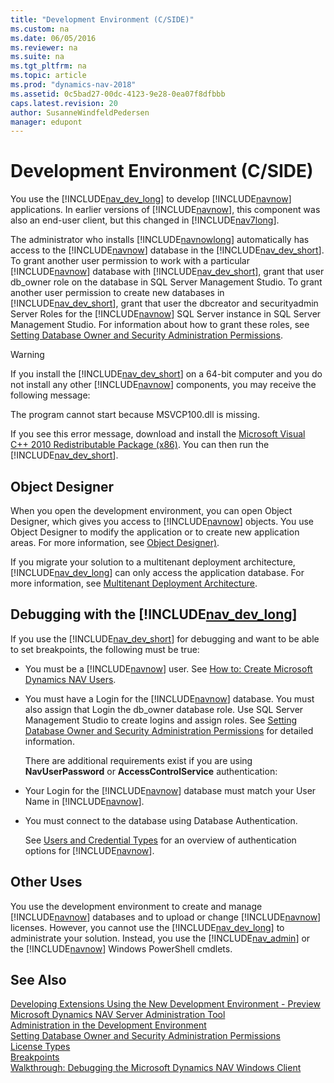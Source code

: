 ```yaml
---
title: "Development Environment (C/SIDE)"
ms.custom: na
ms.date: 06/05/2016
ms.reviewer: na
ms.suite: na
ms.tgt_pltfrm: na
ms.topic: article
ms.prod: "dynamics-nav-2018"
ms.assetid: 0c5bad27-00dc-4123-9e28-0ea07f8dfbbb
caps.latest.revision: 20
author: SusanneWindfeldPedersen
manager: edupont
---
```

# Development Environment (C/SIDE)
You use the [!INCLUDE[nav_dev_long](includes/nav_dev_long_md.md)] to develop [!INCLUDE[navnow](includes/navnow_md.md)] applications. In earlier versions of [!INCLUDE[navnow](includes/navnow_md.md)], this component was also an end-user client, but this changed in [!INCLUDE[nav7long](includes/nav7long_md.md)].  

 The administrator who installs [!INCLUDE[navnowlong](includes/navnowlong_md.md)] automatically has access to the [!INCLUDE[navnow](includes/navnow_md.md)] database in the [!INCLUDE[nav_dev_short](includes/nav_dev_short_md.md)]. To grant another user permission to work with a particular [!INCLUDE[navnow](includes/navnow_md.md)] database with [!INCLUDE[nav_dev_short](includes/nav_dev_short_md.md)], grant that user db\_owner role on the database in SQL Server Management Studio. To grant another user permission to create new databases in [!INCLUDE[nav_dev_short](includes/nav_dev_short_md.md)], grant that user the dbcreator and securityadmin Server Roles for the [!INCLUDE[navnow](includes/navnow_md.md)] SQL Server instance in SQL Server Management Studio. For information about how to grant these roles, see [Setting Database Owner and Security Administration Permissions](Setting-Database-Owner-and-Security-Administration-Permissions.md).  

> [!WARNING]  
>  If you install the [!INCLUDE[nav_dev_short](includes/nav_dev_short_md.md)] on a 64-bit computer and you do not install any other [!INCLUDE[navnow](includes/navnow_md.md)] components, you may receive the following message:  
>   
>  The program cannot start because MSVCP100.dll is missing.  
>   
>  If you see this error message, download and install the [Microsoft Visual C++ 2010 Redistributable Package \(x86\)](https://www.microsoft.com/en-us/download/details.aspx?id=26999). You can then run the [!INCLUDE[nav_dev_short](includes/nav_dev_short_md.md)].  

## Object Designer  
 When you open the development environment, you can open Object Designer, which gives you access to [!INCLUDE[navnow](includes/navnow_md.md)] objects. You use Object Designer to modify the application or to create new application areas. For more information, see [Object Designer)](uiref/-$-S_2051-Object-Designer-$-.md).  

 If you migrate your solution to a multitenant deployment architecture, [!INCLUDE[nav_dev_long](includes/nav_dev_long_md.md)] can only access the application database. For more information, see [Multitenant Deployment Architecture](Multitenant-Deployment-Architecture.md).  

## Debugging with the [!INCLUDE[nav_dev_long](includes/nav_dev_long_md.md)]  
 If you use the [!INCLUDE[nav_dev_short](includes/nav_dev_short_md.md)] for debugging and want to be able to set breakpoints, the following must be true:  

- You must be a [!INCLUDE[navnow](includes/navnow_md.md)] user. See [How to: Create Microsoft Dynamics NAV Users](How-to--Create-Microsoft-Dynamics-NAV-Users.md).  

- You must have a Login for the [!INCLUDE[navnow](includes/navnow_md.md)] database. You must also assign that Login the db\_owner database role. Use SQL Server Management Studio to create logins and assign roles. See [Setting Database Owner and Security Administration Permissions](Setting-Database-Owner-and-Security-Administration-Permissions.md) for detailed information.  

  There are additional requirements exist if you are using **NavUserPassword** or **AccessControlService** authentication:  

- Your Login for the [!INCLUDE[navnow](includes/navnow_md.md)] database must match your User Name in [!INCLUDE[navnow](includes/navnow_md.md)].  

- You must connect to the database using Database Authentication.  

  See [Users and Credential Types](Users-and-Credential-Types.md) for an overview of authentication options for [!INCLUDE[navnow](includes/navnow_md.md)].  

## Other Uses  
 You use the development environment to create and manage [!INCLUDE[navnow](includes/navnow_md.md)] databases and to upload or change [!INCLUDE[navnow](includes/navnow_md.md)] licenses. However, you cannot use the [!INCLUDE[nav_dev_long](includes/nav_dev_long_md.md)] to administrate your solution. Instead, you use the [!INCLUDE[nav_admin](includes/nav_admin_md.md)] or the [!INCLUDE[navnow](includes/navnow_md.md)] Windows PowerShell cmdlets.  

## See Also  
[Developing Extensions Using the New Development Environment - Preview](developer/devenv-dev-overview.md)  
 [Microsoft Dynamics NAV Server Administration Tool](Microsoft-Dynamics-NAV-Server-Administration-Tool.md)   
 [Administration in the Development Environment](Administration-in-the-Development-Environment.md)   
 [Setting Database Owner and Security Administration Permissions](Setting-Database-Owner-and-Security-Administration-Permissions.md)   
 [License Types](License-Types.md)   
 [Breakpoints](Breakpoints.md)   
 [Walkthrough: Debugging the Microsoft Dynamics NAV Windows Client](Walkthrough--Debugging-the-Microsoft-Dynamics-NAV-Windows-Client.md)

